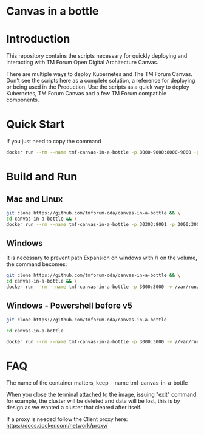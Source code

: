 # Canvas in a bottle

# Introduction

This repository contains the scripts necessary for quickly deploying and interacting with TM Forum Open Digital Architecture Canvas.

There are multiple ways to deploy Kubernetes and The TM Forum Canvas. Don't see the scripts here as a complete solution, a reference for deploying or being used in the Production. Use the scripts as a quick way to deploy Kubernetes, TM Forum Canvas and a few TM Forum compatible components.

# Quick Start

If you just need to copy the command

```sh
docker run --rm --name tmf-canvas-in-a-bottle -p 8000-9000:8000-9000 -p 3000:3000 -v //var/run/docker.sock:/var/run/docker.sock -it tmforumodacanvas/canvas-in-a-bottle:latest
```
# Build and Run

## Mac and Linux

```sh
git clone https://github.com/tmforum-oda/canvas-in-a-bottle && \
cd canvas-in-a-bottle && \
docker run --rm --name tmf-canvas-in-a-bottle -p 30303:8001 -p 3000:3000 -v /var/run/docker.sock:/var/run/docker.sock -it tmforumodacanvas/canvas-in-a-bottle:latest
```

## Windows

It is necessary to prevent path Expansion on windows with // on the volume, the command becomes:

```sh
git clone https://github.com/tmforum-oda/canvas-in-a-bottle && \
cd canvas-in-a-bottle && \
docker run --rm --name tmf-canvas-in-a-bottle -p 3000:3000 -v /var/run/docker.sock:/var/run/docker.sock -it tmforumodacanvas/canvas-in-a-bottle:gui
```

## Windows - Powershell before v5

```sh
git clone https://github.com/tmforum-oda/canvas-in-a-bottle
```

```sh
cd canvas-in-a-bottle
```

```sh
docker run --rm --name tmf-canvas-in-a-bottle -p 3000:3000 -v //var/run/docker.sock:/var/run/docker.sock -it tmforumodacanvas/canvas-in-a-bottle:gui
```


# FAQ

The name of the container matters, keep --name tmf-canvas-in-a-bottle

When you close the terminal attached to the image, issuing "exit" command for example, the cluster will be deleted and data will be lost, this is by design as we wanted a cluster that cleared after itself.

If a proxy is needed follow the Client proxy here: https://docs.docker.com/network/proxy/
